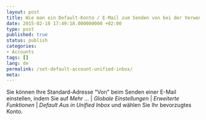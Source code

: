 ```yaml
---
layout: post
title: Wie man ein Default-Konto / E-Mail zum Senden von bei der Verwendung von Unified-Posteingang festlegt?
date: 2015-02-18 17:49:18.000000000 +02:00
type: post
published: true
status: publish
categories:
- Accounts
tags: []
lang: de
permalink: /set-default-account-unified-inbox/
meta:
---
```


Sie können Ihre Standard-Adresse "Von" beim Senden einer E-Mail einstellen, indem Sie auf *Mehr ...* \| *Globale Einstellungen* \| *Erweiterte Funktionen* \| *Default Aus in Unified Inbox* und wählen Sie Ihr bevorzugtes Konto.
